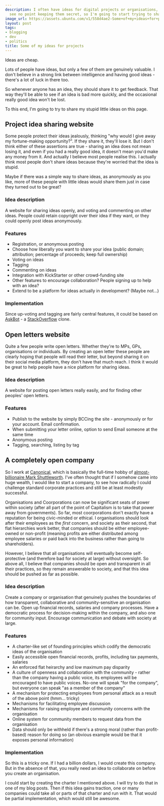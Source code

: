 ```yaml
---
description: I often have ideas for digital projects or organisations, and I really
  see no point keeping them secret, so I'm going to start trying to share them here.
image_url: https://assets.ubuntu.com/v1/558d4ae2-Some+of+my+ideas+for+projects.jpeg?h=160
layout: post
tags:
- blogging
- dev
- politics
title: Some of my ideas for projects
---
```


Ideas are cheap.

Lots of people have ideas, but only a few of them are genuinely valuable. I don't believe in a strong link between intelligence and having good ideas - there's a lot of luck in there too.

So whenever anyone has an idea, they should share it to get feedback. That way they'll be able to see if an idea is bad more quickly, and the occasional really good idea won't be lost.

To this end, I'm going to try to share my stupid little ideas on this page.

## Project idea sharing website

Some people protect their ideas jealously, thinking "why would I give away my fortune-making opportunity?". If they share it, they'll lose it. But I don't think either of these assertions are true - sharing an idea does not mean losing it, and even if you had a really good idea, it doesn't mean you'd make any money from it. And actually I believe most people realise this. I actually think most people don't share ideas because they're worried that the idea is stupid.

Maybe if there was a simple way to share ideas, as anonymously as you like, more of these people with little ideas would share them just in case they turned out to be great?

### Idea description

A website for sharing ideas openly, and voting and commenting on other ideas. People could retain copyright over their idea if they want, or they could openly post ideas anonymously.

### Features

- Registration, or anonymous posting
- Choose how liberally you want to share your idea (public domain; attribution; percentage of proceeds; keep full ownership)
- Voting on ideas
- Tagging
- Commenting on ideas
- Integration with KickStarter or other crowd-funding site
- Other features to encourage collaboration? People signing up to help with an idea?
- Extend to be a platform for ideas actually in development? (Maybe not...)

### Implementation

Since up-voting and tagging are fairly central features, it could be based on [AskBot](https://askbot.com/) - a [StackOverflow](http://stackoverflow.com/) clone.

## Open letters website

Quite a few people write open letters. Whether they're to MPs, GPs, organisations or individuals. By creating an open letter these people are clearly hoping that people will read their letter, but beyond sharing it on their social media platform, they don't have that much reach. I think it would be great to help people have a nice platform for sharing ideas.

### Idea description

A website for posting open letters really easily, and for finding other peoples' open letters.

### Features

- Publish to the website by simply BCCing the site - anonymously or for your account. Email confirmation.
- When submitting your letter online, option to send Email someone at the same time
- Anonymous posting
- Tagging, searching, listing by tag

## A completely open company

So I work at [Canonical](http://www.canonical.com/), which is basically the full-time hobby of [almost-billionaire Mark Shuttleworth](http://www.markshuttleworth.com/). I've often thought that if I somehow came into huge wealth, I would like to start a company, to see how radically I could challenge standard corporate practices and still be at least modestly successful.

Organisations and Coorporations can now be significant seats of power within society (after all part of the point of Capitalism is to take that power away from governments). So far, most coorporations don't exactly have a reputation for being civic-minded or ethical. I organisations should look after their employees as the *first* concern, and society as their second, that flat hierarchies work better, that companies should be either employee-owned or non-profit (meaning profits are either distributed among employee salaries or paid back into the business rather than going to shareholders).

However, I believe that all organisations will eventually become self-protective (and therefore bad for society at large) without oversight. So above all, I believe that companies should be open and transparent in all their practices, so they remain answerable to society, and that this idea should be pushed as far as possible.

### Idea description

Create a company or organisation that genuinely pushes the boundaries of how transparent, collaborative and community-sensitive an organisation can be. Open up financial records, salaries and company processes. Have a democratic process for decision-making within the company, and also one for community input. Encourage communication and debate with society at large.

### Features

- A charter-like set of founding principles which codify the democratic ideas of the organisation
- Easily accessible open financial records, profits, including tax payments, salaries
- An enforced flat heirarchy and low maximum pay disparity
- A culture of openness and collaboration with the community - rather than the company having a public voice, its employees will be encouraged to have public voices. No-one will speak "for the company", but everyone can speak "as a member of the company"
- A mechanism for protecting employees from personal attack as a result of the above point (hmm... tricky)
- Mechanisms for facilitating employee discussion
- Mechanisms for raising employee and community concerns with the organisation
- Online system for community members to request data from the organisation
- Data should only be withheld if there's a strong moral (rather than profit-based) reason for doing so (an obvious example would be that it exposes personal information)

### Implementation

So this is a tricky one. If I had a billion dollars, I would create this company. But in the absence of that, you really need an idea to collaborate on before you create an organisation.

I could start by creating the charter I mentioned above. I will try to do that in one of my blog posts. Then if this idea gains traction, one or many companies could take all or parts of that charter and run with it. That would be partial implementation, which would still be awesome.
